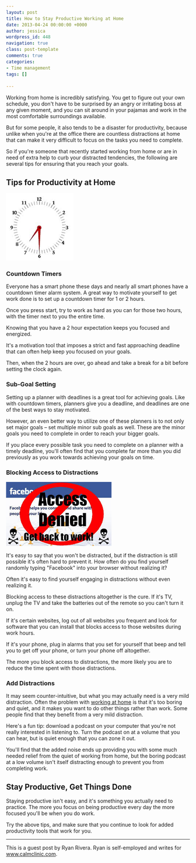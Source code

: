 ```yaml
---
layout: post
title: How to Stay Productive Working at Home
date: 2013-04-24 00:00:00 +0000
author: jessica
wordpress_id: 448
navigation: true
class: post-template
comments: true
categories:
- Time management
tags: []

---
```

Working from home is incredibly satisfying. You get to figure out your own schedule, you don't have to be surprised by an angry or irritating boss at any given moment, and you can sit around in your pajamas and work in the most comfortable surroundings available.

But for some people, it also tends to be a disaster for productivity, because unlike when you're at the office there are countless distractions at home that can make it very difficult to focus on the tasks you need to complete. 

So if you're someone that recently started working from home or are in need of extra help to curb your distracted tendencies, the following are several tips for ensuring that you reach your goals.<!--more-->

## Tips for Productivity at Home

![countdown timer](/assets/images/uploads/448-countdown-timer.jpg)

### Countdown Timers

Everyone has a smart phone these days and nearly all smart phones have a countdown timer alarm system. A great way to motivate yourself to get work done is to set up a countdown timer for 1 or 2 hours. 

Once you press start, try to work as hard as you can for those two hours, with the timer next to you the entire time.

Knowing that you have a 2 hour expectation keeps you focused and energized. 

It's a motivation tool that imposes a strict and fast approaching deadline that can often help keep you focused on your goals. 

Then, when the 2 hours are over, go ahead and take a break for a bit before setting the clock again.

### Sub-Goal Setting

Setting up a planner with deadlines is a great tool for achieving goals. Like with countdown timers, planners give you a deadline, and deadlines are one of the best ways to stay motivated.

However, an even better way to utilize one of these planners is to not only set major goals – set multiple minor sub goals as well. These are the minor goals you need to complete in order to reach your bigger goals. 

If you place every possible task you need to complete on a planner with a timely deadline, you'll often find that you complete far more than you did previously as you work towards achieving your goals on time.

### Blocking Access to Distractions

![block distraction](/assets/images/uploads/448-block-distraction.jpg)

It's easy to say that you won't be distracted, but if the distraction is still possible it's often hard to prevent it. How often do you find yourself randomly typing "Facebook" into your browser without realizing it? 

Often it's easy to find yourself engaging in distractions without even realizing it.

Blocking access to these distractions altogether is the cure. If it's TV, unplug the TV and take the batteries out of the remote so you can't turn it on. 

If it's certain websites, log out of all websites you frequent and look for software that you can install that blocks access to those websites during work hours. 

If it's your phone, plug in alarms that you set for yourself that beep and tell you to get off your phone, or turn your phone off altogether.

The more you block access to distractions, the more likely you are to reduce the time spent with those distractions.

### Add Distractions

It may seem counter-intuitive, but what you may actually need is a very mild distraction. Often the problem with <a href="https://fleep.io/blog/2017/02/working-at-home-boosts-productivity/" rel="nofollow" target="_blank">working at home</a> is that it's too boring and quiet, and it makes you want to do other things rather than work. Some people find that they benefit from a very mild distraction. 

Here's a fun tip: download a podcast on your computer that you're not really interested in listening to. Turn the podcast on at a volume that you can hear, but is quiet enough that you can zone it out.

You'll find that the added noise ends up providing you with some much needed relief from the quiet of working from home, but the boring podcast at a low volume isn't itself distracting enough to prevent you from completing work.

## Stay Productive, Get Things Done

Staying productive isn't easy, and it's something you actually need to practice. The more you focus on being productive every day the more focused you'll be when you do work. 

Try the above tips, and make sure that you continue to look for added productivity tools that work for you.

***

This is a guest post by Ryan Rivera. Ryan is self-employed and writes for www.calmclinic.com.